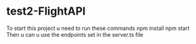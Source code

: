 # test2-FlightAPI
To start this project u need to run these commands 
npm install
npm start
Then u can u use the endpoints set in the server.ts file
